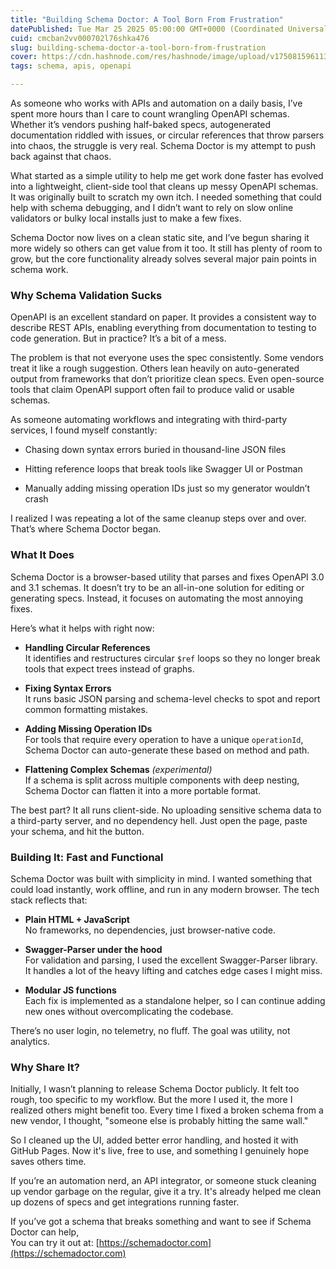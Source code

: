 ```yaml
---
title: "Building Schema Doctor: A Tool Born From Frustration"
datePublished: Tue Mar 25 2025 05:00:00 GMT+0000 (Coordinated Universal Time)
cuid: cmcban2vv000702l76shka476
slug: building-schema-doctor-a-tool-born-from-frustration
cover: https://cdn.hashnode.com/res/hashnode/image/upload/v1750815961136/a184a7d0-fc12-4d42-aec0-c345c9e1fdea.jpeg
tags: schema, apis, openapi

---
```


As someone who works with APIs and automation on a daily basis, I’ve spent more hours than I care to count wrangling OpenAPI schemas. Whether it’s vendors pushing half-baked specs, autogenerated documentation riddled with issues, or circular references that throw parsers into chaos, the struggle is very real. Schema Doctor is my attempt to push back against that chaos.

What started as a simple utility to help me get work done faster has evolved into a lightweight, client-side tool that cleans up messy OpenAPI schemas. It was originally built to scratch my own itch. I needed something that could help with schema debugging, and I didn’t want to rely on slow online validators or bulky local installs just to make a few fixes.

Schema Doctor now lives on a clean static site, and I’ve begun sharing it more widely so others can get value from it too. It still has plenty of room to grow, but the core functionality already solves several major pain points in schema work.

### Why Schema Validation Sucks

OpenAPI is an excellent standard on paper. It provides a consistent way to describe REST APIs, enabling everything from documentation to testing to code generation. But in practice? It’s a bit of a mess.

The problem is that not everyone uses the spec consistently. Some vendors treat it like a rough suggestion. Others lean heavily on auto-generated output from frameworks that don’t prioritize clean specs. Even open-source tools that claim OpenAPI support often fail to produce valid or usable schemas.

As someone automating workflows and integrating with third-party services, I found myself constantly:

* Chasing down syntax errors buried in thousand-line JSON files
    
* Hitting reference loops that break tools like Swagger UI or Postman
    
* Manually adding missing operation IDs just so my generator wouldn’t crash
    

I realized I was repeating a lot of the same cleanup steps over and over. That’s where Schema Doctor began.

### What It Does

Schema Doctor is a browser-based utility that parses and fixes OpenAPI 3.0 and 3.1 schemas. It doesn’t try to be an all-in-one solution for editing or generating specs. Instead, it focuses on automating the most annoying fixes.

Here’s what it helps with right now:

* **Handling Circular References**  
    It identifies and restructures circular `$ref` loops so they no longer break tools that expect trees instead of graphs.
    
* **Fixing Syntax Errors**  
    It runs basic JSON parsing and schema-level checks to spot and report common formatting mistakes.
    
* **Adding Missing Operation IDs**  
    For tools that require every operation to have a unique `operationId`, Schema Doctor can auto-generate these based on method and path.
    
* **Flattening Complex Schemas** *(experimental)*  
    If a schema is split across multiple components with deep nesting, Schema Doctor can flatten it into a more portable format.
    

The best part? It all runs client-side. No uploading sensitive schema data to a third-party server, and no dependency hell. Just open the page, paste your schema, and hit the button.

### Building It: Fast and Functional

Schema Doctor was built with simplicity in mind. I wanted something that could load instantly, work offline, and run in any modern browser. The tech stack reflects that:

* **Plain HTML + JavaScript**  
    No frameworks, no dependencies, just browser-native code.
    
* **Swagger-Parser under the hood**  
    For validation and parsing, I used the excellent Swagger-Parser library. It handles a lot of the heavy lifting and catches edge cases I might miss.
    
* **Modular JS functions**  
    Each fix is implemented as a standalone helper, so I can continue adding new ones without overcomplicating the codebase.
    

There’s no user login, no telemetry, no fluff. The goal was utility, not analytics.

### Why Share It?

Initially, I wasn’t planning to release Schema Doctor publicly. It felt too rough, too specific to my workflow. But the more I used it, the more I realized others might benefit too. Every time I fixed a broken schema from a new vendor, I thought, "someone else is probably hitting the same wall."

So I cleaned up the UI, added better error handling, and hosted it with GitHub Pages. Now it's live, free to use, and something I genuinely hope saves others time.

If you’re an automation nerd, an API integrator, or someone stuck cleaning up vendor garbage on the regular, give it a try. It's already helped me clean up dozens of specs and get integrations running faster.

If you’ve got a schema that breaks something and want to see if Schema Doctor can help,  
You can try it out at: [https://schemadoctor.com](https://schemadoctor.com)